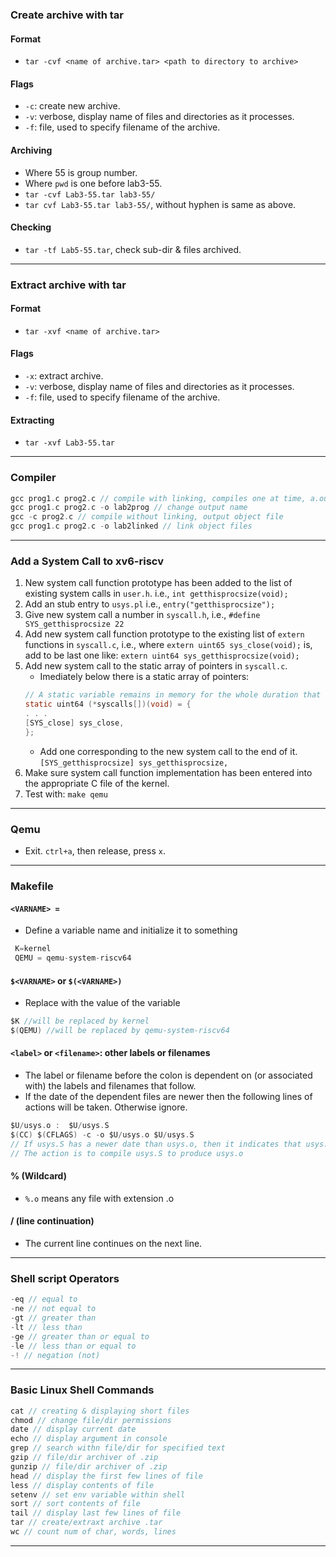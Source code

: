 ### __Create archive with tar__
#### Format
- `tar -cvf <name of archive.tar> <path to directory to archive>`

#### Flags
- `-c`: create new archive.
- `-v`: verbose, display name of files and directories as it processes.
- `-f`: file, used to specify filename of the archive.

#### Archiving
- Where 55 is group number.
- Where `pwd` is one before lab3-55.
- `tar -cvf Lab3-55.tar lab3-55/`
- `tar cvf Lab3-55.tar lab3-55/`, without hyphen is same as above.

#### Checking
- `tar -tf Lab5-55.tar`, check sub-dir & files archived.
--------------------------------------------------
### __Extract archive with tar__
#### Format
- `tar -xvf <name of archive.tar>`

#### Flags
- `-x`: extract archive.
- `-v`: verbose, display name of files and directories as it processes.
- `-f`: file, used to specify filename of the archive.

#### Extracting
- `tar -xvf Lab3-55.tar`
--------------------------------------------------
### __Compiler__
```c
gcc prog1.c prog2.c // compile with linking, compiles one at time, a.out
gcc prog1.c prog2.c -o lab2prog // change output name
gcc -c prog2.c // compile without linking, output object file
gcc prog1.c prog2.c -o lab2linked // link object files
```
--------------------------------------------------
### __Add a System Call to xv6-riscv__
1. New system call function prototype has been added to the list of existing system calls in `user.h`. i.e., `int getthisprocsize(void);`
2. Add an stub entry to `usys.pl` i.e., `entry("getthisprocsize");`
3. Give new system call a number in `syscall.h`, i.e., `#define SYS_getthisprocsize 22`
4. Add new system call function prototype to the existing list of `extern` functions in `syscall.c`, i.e., where `extern uint65 sys_close(void);` is, add to be last one like: `extern uint64 sys_getthisprocsize(void);`
5. Add new system call to the static array of pointers in `syscall.c`.
    - Imediately below there is a static array of pointers:
    ```c
    // A static variable remains in memory for the whole duration that the program is running. 
    static uint64 (*syscalls[])(void) = {
    . . .
    [SYS_close] sys_close,
    };
    ```
    - Add one corresponding to the new system call to the end of it. `[SYS_getthisprocsize] sys_getthisprocsize,`
6. Make sure system call function implementation has been entered into the appropriate C file of the kernel.
7. Test with: `make qemu`
--------------------------------------------------
### __Qemu__
- Exit. `ctrl+a`, then release, press `x`.
--------------------------------------------------
### __Makefile__
#### `<VARNAME> =`
- Define a variable name and initialize it to something
```c
 K=kernel
 QEMU = qemu-system-riscv64
```

#### `$<VARNAME>` or `$(<VARNAME>)`
- Replace with the value of the variable
```c
$K //will be replaced by kernel
$(QEMU) //will be replaced by qemu-system-riscv64
```

#### `<label>` or `<filename>`: other labels or filenames
- The label or filename before the colon is dependent on (or associated with) the labels and filenames that follow.
- If the date of the dependent files are newer then the following lines of actions will be taken. Otherwise ignore.
```c
$U/usys.o :  $U/usys.S
$(CC) $(CFLAGS) -c -o $U/usys.o $U/usys.S
// If usys.S has a newer date than usys.o, then it indicates that usys.o is out-of-date.
// The action is to compile usys.S to produce usys.o 
```

#### % (Wildcard)
- `%.o` means any file with extension .o

#### / (line continuation)
- The current line continues on the next line.
--------------------------------------------------
### __Shell script Operators__
```java
-eq // equal to
-ne // not equal to
-gt // greater than
-lt // less than
-ge // greater than or equal to
-le // less than or equal to
-! // negation (not)
```
--------------------------------------------------
### __Basic Linux Shell Commands__
```js
cat // creating & displaying short files
chmod // change file/dir permissions
date // display current date
echo // display argument in console
grep // search withn file/dir for specified text
gzip // file/dir archiver of .zip
gunzip // file/dir archiver of .zip
head // display the first few lines of file
less // display contents of file
setenv // set env variable within shell
sort // sort contents of file
tail // display last few lines of file
tar // create/extraxt archive .tar
wc // count num of char, words, lines
```
--------------------------------------------------